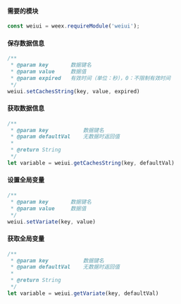 #### 需要的模块

```js
const weiui = weex.requireModule('weiui');
```

#### 保存数据信息
```js
/**
 * @param key       数据键名
 * @param value     数据值
 * @param expired   有效时间（单位：秒），0：不限制有效时间
 */
weiui.setCachesString(key, value, expired)
```

#### 获取数据信息
```js
/**
 * @param key           数据键名
 * @param defaultVal    无数据时返回值
 * 
 * @return String
 */
let variable = weiui.getCachesString(key, defaultVal)
```

#### 设置全局变量
```js
/**
 * @param key       数据键名
 * @param value     数据值
 */
weiui.setVariate(key, value)
```

#### 获取全局变量
```js
/**
 * @param key           数据键名
 * @param defaultVal    无数据时返回值
 * 
 * @return String
 */
let variable = weiui.getVariate(key, defaultVal)
```

